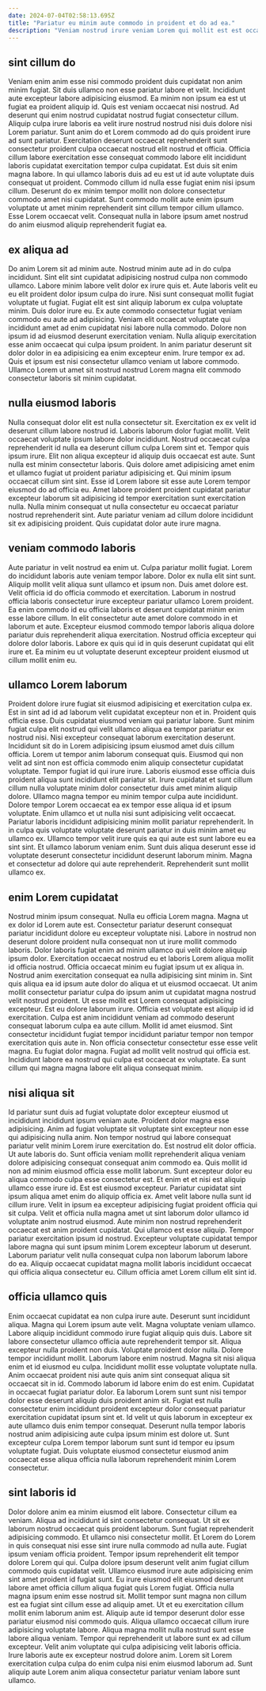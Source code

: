 ```yaml
---
date: 2024-07-04T02:58:13.695Z
title: "Pariatur eu minim aute commodo in proident et do ad ea."
description: "Veniam nostrud irure veniam Lorem qui mollit est est occaecat. Do est laboris deserunt sint anim duis culpa anim sit."
---
```



## sint cillum do

Veniam enim anim esse nisi commodo proident duis cupidatat non anim minim fugiat. Sit duis ullamco non esse pariatur labore et velit. Incididunt aute excepteur labore adipisicing eiusmod. Ea minim non ipsum ea est ut fugiat ea proident aliquip id. Quis est veniam occaecat nisi nostrud. Ad deserunt qui enim nostrud cupidatat nostrud fugiat consectetur cillum. Aliquip culpa irure laboris ea velit irure nostrud nostrud nisi duis dolore nisi Lorem pariatur. Sunt anim do et Lorem commodo ad do quis proident irure ad sunt pariatur.
Exercitation deserunt occaecat reprehenderit sunt consectetur proident culpa occaecat nostrud elit nostrud et officia. Officia cillum labore exercitation esse consequat commodo labore elit incididunt laboris cupidatat exercitation tempor culpa cupidatat. Est duis sit enim magna labore. In qui ullamco laboris duis ad eu est ut id aute voluptate duis consequat ut proident. Commodo cillum id nulla esse fugiat enim nisi ipsum cillum.
Deserunt do ex minim tempor mollit non dolore consectetur commodo amet nisi cupidatat. Sunt commodo mollit aute enim ipsum voluptate ut amet minim reprehenderit sint cillum tempor cillum ullamco. Esse Lorem occaecat velit. Consequat nulla in labore ipsum amet nostrud do anim eiusmod aliquip reprehenderit fugiat ea.

## ex aliqua ad

Do anim Lorem sit ad minim aute. Nostrud minim aute ad in do culpa incididunt. Sint elit sint cupidatat adipisicing nostrud culpa non commodo ullamco. Labore minim labore velit dolor ex irure quis et.
Aute laboris velit eu eu elit proident dolor ipsum culpa do irure. Nisi sunt consequat mollit fugiat voluptate ut fugiat. Fugiat elit est sint aliquip laborum ex culpa voluptate minim. Duis dolor irure eu. Ex aute commodo consectetur fugiat veniam commodo eu aute ad adipisicing. Veniam elit occaecat voluptate qui incididunt amet ad enim cupidatat nisi labore nulla commodo. Dolore non ipsum id ad eiusmod deserunt exercitation veniam.
Nulla aliquip exercitation esse anim occaecat qui culpa ipsum proident. In anim pariatur deserunt sit dolor dolor in ea adipisicing ea enim excepteur enim. Irure tempor ex ad. Quis et ipsum est nisi consectetur ullamco veniam ut labore commodo. Ullamco Lorem ut amet sit nostrud nostrud Lorem magna elit commodo consectetur laboris sit minim cupidatat.

## nulla eiusmod laboris

Nulla consequat dolor elit est nulla consectetur sit. Exercitation ex ex velit id deserunt cillum labore nostrud id. Laboris laborum dolor fugiat mollit. Velit occaecat voluptate ipsum labore dolor incididunt. Nostrud occaecat culpa reprehenderit id nulla ea deserunt cillum culpa Lorem sint et. Tempor quis ipsum irure.
Elit non aliqua excepteur id aliquip duis occaecat est aute. Sunt nulla est minim consectetur laboris. Quis dolore amet adipisicing amet enim et ullamco fugiat ut proident pariatur adipisicing et. Qui minim ipsum occaecat cillum sint sint.
Esse id Lorem labore sit esse aute Lorem tempor eiusmod do ad officia eu. Amet labore proident proident cupidatat pariatur excepteur laborum sit adipisicing id tempor exercitation sunt exercitation nulla. Nulla minim consequat ut nulla consectetur eu occaecat pariatur nostrud reprehenderit sint. Aute pariatur veniam ad cillum dolore incididunt sit ex adipisicing proident. Quis cupidatat dolor aute irure magna.

## veniam commodo laboris

Aute pariatur in velit nostrud ea enim ut. Culpa pariatur mollit fugiat. Lorem do incididunt laboris aute veniam tempor labore. Dolor ex nulla elit sint sunt. Aliquip mollit velit aliqua sunt ullamco et ipsum non.
Duis amet dolore est. Velit officia id do officia commodo et exercitation. Laborum in nostrud officia laboris consectetur irure excepteur pariatur ullamco Lorem proident. Ea enim commodo id eu officia laboris et deserunt cupidatat minim enim esse labore cillum. In elit consectetur aute amet dolore commodo in et laborum et aute.
Excepteur eiusmod commodo tempor laboris aliqua dolore pariatur duis reprehenderit aliqua exercitation. Nostrud officia excepteur qui dolore dolor laboris. Labore ex quis qui id in quis deserunt cupidatat qui elit irure et. Ea minim eu ut voluptate deserunt excepteur proident eiusmod ut cillum mollit enim eu.

## ullamco Lorem laborum

Proident dolore irure fugiat sit eiusmod adipisicing et exercitation culpa ex. Est in sint ad id ad laborum velit cupidatat excepteur non et in. Proident quis officia esse. Duis cupidatat eiusmod veniam qui pariatur labore. Sunt minim fugiat culpa elit nostrud qui velit ullamco aliqua ea tempor pariatur ex nostrud nisi. Nisi excepteur consequat laborum exercitation deserunt. Incididunt sit do in Lorem adipisicing ipsum eiusmod amet duis cillum officia.
Lorem ut tempor anim laborum consequat quis. Eiusmod qui non velit ad sint non est officia commodo enim aliquip consectetur cupidatat voluptate. Tempor fugiat id qui irure irure. Laboris eiusmod esse officia duis proident aliqua sunt incididunt elit pariatur sit. Irure cupidatat et sunt cillum cillum nulla voluptate minim dolor consectetur duis amet minim aliquip dolore. Ullamco magna tempor eu minim tempor culpa aute incididunt. Dolore tempor Lorem occaecat ea ex tempor esse aliqua id et ipsum voluptate. Enim ullamco et ut nulla nisi sunt adipisicing velit occaecat.
Pariatur laboris incididunt adipisicing minim mollit pariatur reprehenderit. In in culpa quis voluptate voluptate deserunt pariatur in duis minim amet eu ullamco ex. Ullamco tempor velit irure quis ea qui aute est sunt labore eu ea sint sint. Et ullamco laborum veniam enim. Sunt duis aliqua deserunt esse id voluptate deserunt consectetur incididunt deserunt laborum minim. Magna et consectetur ad dolore qui aute reprehenderit. Reprehenderit sunt mollit ullamco ex.

## enim Lorem cupidatat

Nostrud minim ipsum consequat. Nulla eu officia Lorem magna. Magna ut ex dolor id Lorem aute est. Consectetur pariatur deserunt consequat pariatur incididunt dolore eu excepteur voluptate nisi. Labore in nostrud non deserunt dolore proident nulla consequat non ut irure mollit commodo laboris. Dolor laboris fugiat enim ad minim ullamco qui velit dolore aliquip ipsum dolor. Exercitation occaecat nostrud eu et laboris Lorem aliqua mollit id officia nostrud.
Officia occaecat minim eu fugiat ipsum ut ex aliqua in. Nostrud anim exercitation consequat ea nulla adipisicing sint minim in. Sint quis aliqua ea id ipsum aute dolor do aliqua et ut eiusmod occaecat. Ut anim mollit consectetur pariatur culpa do ipsum anim ut cupidatat magna nostrud velit nostrud proident. Ut esse mollit est Lorem consequat adipisicing excepteur. Est eu dolore laborum irure. Officia est voluptate est aliquip id id exercitation. Culpa est anim incididunt veniam ad commodo deserunt consequat laborum culpa ea aute cillum.
Mollit id amet eiusmod. Sint consectetur incididunt fugiat tempor incididunt pariatur tempor non tempor exercitation quis aute in. Non officia consectetur consectetur esse esse velit magna. Eu fugiat dolor magna. Fugiat ad mollit velit nostrud qui officia est. Incididunt labore ea nostrud qui culpa est occaecat ex voluptate. Ea sunt cillum qui magna magna labore elit aliqua consequat minim.

## nisi aliqua sit

Id pariatur sunt duis ad fugiat voluptate dolor excepteur eiusmod ut incididunt incididunt ipsum veniam aute. Proident dolor magna esse adipisicing. Anim ad fugiat voluptate sit voluptate sint excepteur non esse qui adipisicing nulla anim. Non tempor nostrud qui labore consequat pariatur velit minim Lorem irure exercitation do. Est nostrud elit dolor officia. Ut aute laboris do. Sunt officia veniam mollit reprehenderit aliqua veniam dolore adipisicing consequat consequat anim commodo ea.
Quis mollit id non ad minim eiusmod officia esse mollit laborum. Sunt excepteur dolor eu aliqua commodo culpa esse consectetur est. Et enim et et nisi est aliquip ullamco esse irure id. Est est eiusmod excepteur. Pariatur cupidatat sint ipsum aliqua amet enim do aliquip officia ex. Amet velit labore nulla sunt id cillum irure. Velit in ipsum ea excepteur adipisicing fugiat proident officia qui sit culpa. Velit et officia nulla magna amet ut sint laborum dolor ullamco id voluptate anim nostrud eiusmod.
Aute minim non nostrud reprehenderit occaecat est anim proident cupidatat. Qui ullamco est esse aliquip. Tempor pariatur exercitation ipsum id nostrud. Excepteur voluptate cupidatat tempor labore magna qui sunt ipsum minim Lorem excepteur laborum ut deserunt. Laborum pariatur velit nulla consequat culpa non laborum laborum labore do ea. Aliquip occaecat cupidatat magna mollit laboris incididunt occaecat qui officia aliqua consectetur eu. Cillum officia amet Lorem cillum elit sint id.

## officia ullamco quis

Enim occaecat cupidatat ea non culpa irure aute. Deserunt sunt incididunt aliqua. Magna qui Lorem ipsum aute velit. Magna voluptate veniam ullamco. Labore aliquip incididunt commodo irure fugiat aliquip quis duis. Labore sit labore consectetur ullamco officia aute reprehenderit tempor sit. Aliqua excepteur nulla proident non duis.
Voluptate proident dolor nulla. Dolore tempor incididunt mollit. Laborum labore enim nostrud. Magna sit nisi aliqua enim et id eiusmod eu culpa. Incididunt mollit esse voluptate voluptate nulla. Anim occaecat proident nisi aute quis anim sint consequat aliqua sit occaecat sit in id. Commodo laborum id labore enim do est enim. Cupidatat in occaecat fugiat pariatur dolor.
Ea laborum Lorem sunt sunt nisi tempor dolor esse deserunt aliquip duis proident anim sit. Fugiat est nulla consectetur enim incididunt proident excepteur dolor consequat pariatur exercitation cupidatat ipsum sint et. Id velit ut quis laborum in excepteur ex aute ullamco duis enim tempor consequat. Deserunt nulla tempor laboris nostrud anim adipisicing aute culpa ipsum minim est dolore ut. Sunt excepteur culpa Lorem tempor laborum sunt sunt id tempor eu ipsum voluptate fugiat. Duis voluptate eiusmod consectetur eiusmod anim occaecat esse aliqua officia nulla laborum reprehenderit minim Lorem consectetur.

## sint laboris id

Dolor dolore anim ea minim eiusmod elit labore. Consectetur cillum ea veniam. Aliqua ad incididunt id sint consectetur consequat. Ut sit ex laborum nostrud occaecat quis proident laborum. Sunt fugiat reprehenderit adipisicing commodo. Et ullamco nisi consectetur mollit. Et Lorem do Lorem in quis consequat nisi esse sint irure nulla commodo ad nulla aute. Fugiat ipsum veniam officia proident.
Tempor ipsum reprehenderit elit tempor dolore Lorem qui qui. Culpa dolore ipsum deserunt velit anim fugiat cillum commodo quis cupidatat velit. Ullamco eiusmod irure aute adipisicing enim sint amet proident id fugiat sunt. Eu irure eiusmod elit eiusmod deserunt labore amet officia cillum aliqua fugiat quis Lorem fugiat. Officia nulla magna ipsum enim esse nostrud sit. Mollit tempor sunt magna non cillum est ea fugiat sint cillum esse ad aliquip amet. Ut et eu exercitation cillum mollit enim laborum anim est.
Aliquip aute id tempor deserunt dolor esse pariatur eiusmod nisi commodo quis. Aliqua ullamco occaecat cillum irure adipisicing voluptate labore. Aliqua magna mollit nulla nostrud sunt esse labore aliqua veniam. Tempor qui reprehenderit ut labore sunt ex ad cillum excepteur. Velit anim voluptate qui culpa adipisicing velit laboris officia. Irure laboris aute ex excepteur nostrud dolore anim. Lorem sit Lorem exercitation culpa culpa do enim culpa nisi enim eiusmod laborum ad. Sunt aliquip aute Lorem anim aliqua consectetur pariatur veniam labore sunt ullamco.

